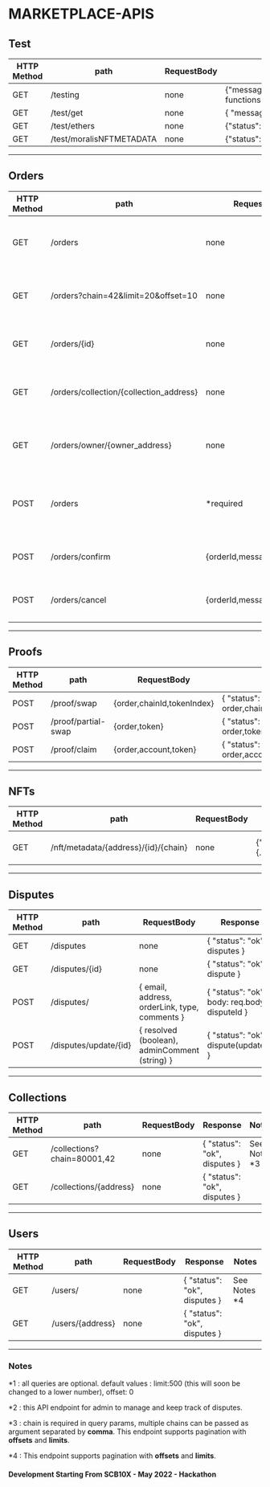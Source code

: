 # MARKETPLACE-APIS

## Test

| HTTP Method | path                     | RequestBody | Response                                               |
| ----------- | ------------------------ | ----------- | ------------------------------------------------------ |
| GET         | /testing                 | none        | {"message":"The testing endpoint functions correctly"} |
| GET         | /test/get                | none        | { "message": "TESTGETJSON" }                           |
| GET         | /test/ethers             | none        | {"status":"ok","blocknumber":14834871}                 |
| GET         | /test/moralisNFTMETADATA | none        | {"status":"ok","metadata":{...metadata}}               |

---

## Orders

| HTTP Method | path                                    | RequestBody                 | Response                                                | Notes         |
| ----------- | --------------------------------------- | --------------------------- | ------------------------------------------------------- | ------------- |
| GET         | /orders                                 | none                        | { "status": "ok", "orders": [{...},{...},{...}]}        |               |
| GET         | /orders?chain=42&limit=20&offset=10     | none                        | { "status": "ok", "orders": [{...},{...},{...}]}        | See Notes \*1 |
| GET         | /orders/{id}                            | none                        | { "status": "ok", "order": {...}}                       |               |
| GET         | /orders/collection/{collection_address} | none                        | { "status": "ok", "orders": [{...},{...},{...}]}        |               |
| GET         | /orders/owner/{owner_address}           | none                        | { "status": "ok", "orders": [{...},{...},{...}]}        |               |
| POST        | /orders                                 | \*required                  | { "status": "ok", "body": {...req.body} , "orderId": 1} |               |
| POST        | /orders/confirm                         | {orderId,message,signature} | { "status": "ok", "orderId": 1}                         |               |
| POST        | /orders/cancel                          | {orderId,message,signature} | { "status": "ok", "orderId": 1}                         |               |

---

## Proofs

| HTTP Method | path                | RequestBody                | Response                                          |
| ----------- | ------------------- | -------------------------- | ------------------------------------------------- |
| POST        | /proof/swap         | {order,chainId,tokenIndex} | { "status": "ok", order,chainId,tokenIndex,proof} |
| POST        | /proof/partial-swap | {order,token}              | { "status": "ok", order,token,proof}              |
| POST        | /proof/claim        | {order,account,token}      | { "status": "ok", order,account,proof}            |

---

## NFTs

| HTTP Method | path                                 | RequestBody | Response                                 | Notes                                  |
| ----------- | ------------------------------------ | ----------- | ---------------------------------------- | -------------------------------------- |
| GET         | /nft/metadata/{address}/{id}/{chain} | none        | {"status":"ok","metadata":{...metadata}} | chainId is in hexadecimal (eg. "0x89") |

---

## Disputes

| HTTP Method | path                  | RequestBody                                   | Response                                      | Notes         |
| ----------- | --------------------- | --------------------------------------------- | --------------------------------------------- | ------------- |
| GET         | /disputes             | none                                          | { "status": "ok", disputes }                  |               |
| GET         | /disputes/{id}        | none                                          | { "status": "ok", dispute }                   |               |
| POST        | /disputes/            | { email, address, orderLink, type, comments } | { "status": "ok", body: req.body, disputeId } |               |
| POST        | /disputes/update/{id} | { resolved (boolean), adminComment (string) } | { "status": "ok", dispute(updated) }          | See Notes \*2 |

---

## Collections

| HTTP Method | path                        | RequestBody | Response                     | Notes         |
| ----------- | --------------------------- | ----------- | ---------------------------- | ------------- |
| GET         | /collections?chain=80001,42 | none        | { "status": "ok", disputes } | See Notes \*3 |
| GET         | /collections/{address}      | none        | { "status": "ok", disputes } |               |

---

## Users

| HTTP Method | path             | RequestBody | Response                     | Notes         |
| ----------- | ---------------- | ----------- | ---------------------------- | ------------- |
| GET         | /users/          | none        | { "status": "ok", disputes } | See Notes \*4 |
| GET         | /users/{address} | none        | { "status": "ok", disputes } |               |

---

### Notes

\*1 : all queries are optional. default values : limit:500 (this will soon be changed to a lower number), offset: 0

\*2 : this API endpoint for admin to manage and keep track of disputes.

\*3 : chain is required in query params, multiple chains can be passed as argument separated by **comma**. This endpoint supports pagination with **offsets** and **limits**.

\*4 : This endpoint supports pagination with **offsets** and **limits**.

#### Development Starting From SCB10X - May 2022 - Hackathon
